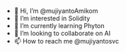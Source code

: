 - 👋 Hi, I’m @mujiyantoAmikom
- 👀 I’m interested in Solidity
- 🌱 I’m currently learning Phyton
- 💞️ I’m looking to collaborate on AI
- 📫 How to reach me @mujiyantosvc

<!---
mujiyantoAmikom/mujiyantoAmikom is a ✨ special ✨ repository because its `README.md` (this file) appears on your GitHub profile.
You can click the Preview link to take a look at your changes.
--->
